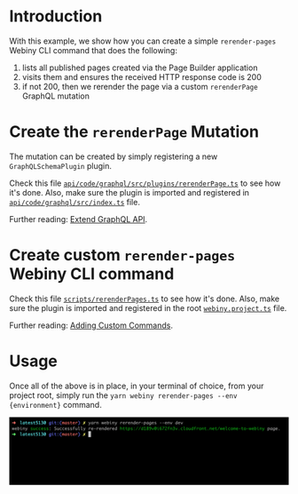 # Introduction

With this example, we show how you can create a simple `rerender-pages` Webiny CLI command that does the following:

1. lists all published pages created via the Page Builder application
2. visits them and ensures the received HTTP response code is 200
3. if not 200, then we rerender the page via a custom `rerenderPage` GraphQL mutation

# Create the `rerenderPage` Mutation

The mutation can be created by simply registering a new `GraphQLSchemaPlugin` plugin.

Check this file [`api/code/graphql/src/plugins/rerenderPage.ts`](./api/code/graphql/src/plugins/rerenderPage.ts) to see how it's done. Also, make sure the plugin is imported and registered in [`api/code/graphql/src/index.ts`](./api/code/graphql/src/index.ts#L72) file.

Further reading: [Extend GraphQL API](https://www.webiny.com/docs/how-to-guides/webiny-applications/page-builder/extend-graphql-api#custom-graphql-mutations).

# Create custom `rerender-pages` Webiny CLI command

Check this file [`scripts/rerenderPages.ts`](./scripts/rerenderPages.ts) to see how it's done. Also, make sure the plugin is imported and registered in the root [`webiny.project.ts`](./webiny.project.ts#L39) file.

Further reading: [Adding Custom Commands](https://www.webiny.com/docs/tutorials/webiny-cli/adding-custom-commands/).

# Usage

Once all of the above is in place, in your terminal of choice, from your project root, simply run the `yarn webiny rerender-pages --env {environment}` command.

![Example Usage](./images/usage.png)
